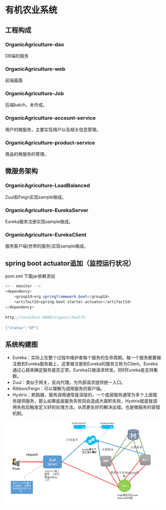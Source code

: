 # 有机农业系统
## 工程构成
### OrganicAgriculture-dao
DB端的服务

### OrganicAgriculture-web
前端画面

### OrganicAgriculture-Job
后端batch，未作成。

### OrganicAgriculture-account-service
用户的微服务，主要实现用户以及相关信息管理。

### OrganicAgriculture-product-service
商品的微服务的管理。

## 微服务架构
### OrganicAgriculture-LoadBalanced
Zuul和Feign实现sample做成。

### OrganicAgriculture-EurekaServer
Eureka服务注册实现sample做成。

### OrganicAgriculture-EurekaClient
服务客户端(世界的服务)实现sample做成。



## spring boot actuator追加（监控运行状况）

pom.xml 下面jar依赖添加

```java
<!-- monitor -->
<dependency>
	<groupId>org.springframework.boot</groupId>
	<artifactId>spring-boot-starter-actuator</artifactId>
</dependency>

http://localhost:8080/organic/health

{"status":"UP"}
```

## 系统构建图

* Eureka：实际上在整个过程中维护者每个服务的生命周期。每一个服务都要被注册到Eureka服务器上，这里被注册到Eureka的服务又称为Client。Eureka通过心跳来确定服务是否正常。Eureka只做请求转发。同时Eureka是支持集群。
* Zuul：类似于网关，反向代理。为外部请求提供统一入口。 
* Ribbon/Feign：可以理解为调用服务的客户端。 
* Hystrix：断路器，服务调用通常是深层的，一个底层服务通常为多个上层服务提供服务，那么如果底层服务失败则会造成大面积失败，Hystrix就是就调用失败后触发定义好的处理方法，从而更友好的解决出错。也是微服务的容错机制。

![image](https://github.com/yueheng-li/OrganicAgriculture/blob/devlop/source/springcloud.PNG)


